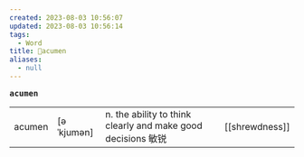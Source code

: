 ```yaml
---
created: 2023-08-03 10:56:07
updated: 2023-08-03 10:56:14
tags:
  - Word
title: 📖acumen
aliases:
  - null
---
```


<pre><strong>acumen</strong></pre>
|   |   |   |   |
|---|---|---|---|
|acumen|[əˈkjumən]|n. the ability to think clearly and make good decisions 敏锐|[[shrewdness]]|